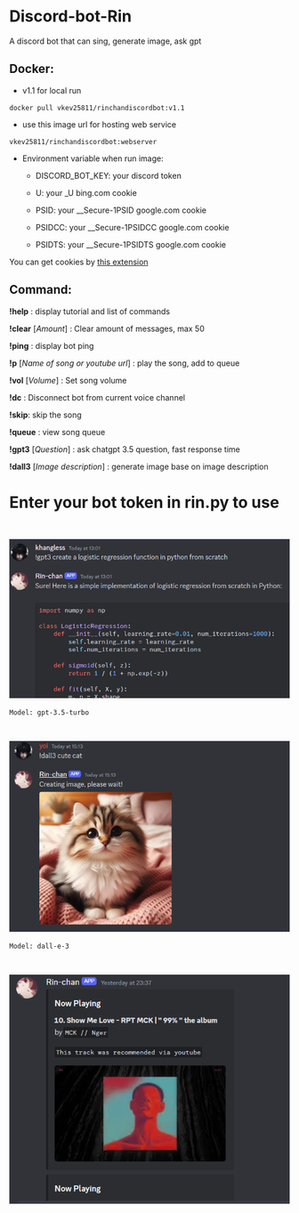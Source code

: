 # Discord-bot-Rin

A discord bot that can sing, generate image, ask gpt

## Docker:

- v1.1 for local run

```console
docker pull vkev25811/rinchandiscordbot:v1.1
```

- use this image url for hosting web service

```console
vkev25811/rinchandiscordbot:webserver
```

- Environment variable when run image:

  - DISCORD_BOT_KEY: your discord token

  - U: your \_U bing.com cookie

  - PSID: your \_\_Secure-1PSID google.com cookie

  - PSIDCC: your \_\_Secure-1PSIDCC google.com cookie

  - PSIDTS: your \_\_Secure-1PSIDTS google.com cookie

You can get cookies by <a href="https://chromewebstore.google.com/detail/editthiscookie/fngmhnnpilhplaeedifhccceomclgfbg">this extension</a>

## Command:

**!help** : display tutorial and list of commands

**!clear** [*_Amount_*] : Clear amount of messages, max 50

**!ping** : display bot ping

**!p** [*_Name of song or youtube url_*] : play the song, add to queue

**!vol** [*_Volume_*] : Set song volume

**!dc** : Disconnect bot from current voice channel

**!skip**: skip the song

**!queue** : view song queue

**!gpt3** [*_Question_*] : ask chatgpt 3.5 question, fast response time

**!dall3** [*_Image description_*] : generate image base on image description

# Enter your bot token in rin.py to use

<img src="/ShowCase/gpt3.png" style="margin-top: 30px;" alt="showing"/>
    
    Model: gpt-3.5-turbo

<img src="/ShowCase/dall3.png" style="margin-top: 30px;" alt="showing"/>
    
    Model: dall-e-3

<img src="/ShowCase/music.png" style="margin-top: 30px;" alt="showing"/>
